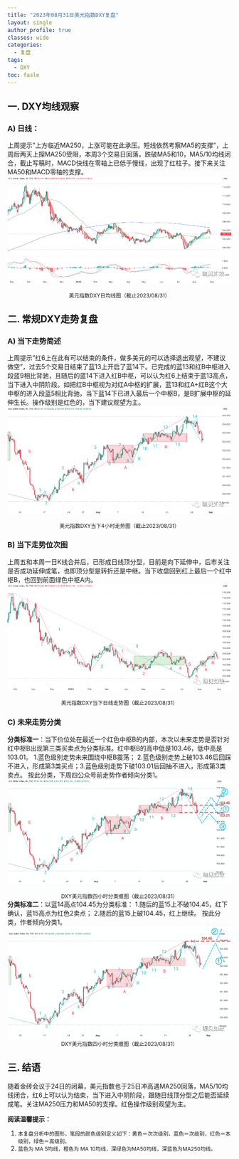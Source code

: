 ```yaml
---
title: "2023年08月31日美元指数DXY复盘"
layout: single
author_profile: true
classes: wide
categories:
  - 复盘
tags:
  - DXY
toc: fasle
---
```

## 一. DXY均线观察
### A) 日线：
上周提示”上方临近MA250，上涨可能在此承压。短线依然考察MA5的支撑”，上周后两天上探MA250受阻，本周3个交易日回落，跌破MA5和10，MA5/10均线闭合，截止写稿时，MACD快线在零轴上已低于慢线，出现了红柱子。接下来关注MA50和MACD零轴的支撑。
 ![道指DJI](/assets/images/2023-08-31-DXY-day.png)
<small><center>美元指数DXY日均线图（截止2023/08/31）</center></small>
## 二. 常规DXY走势复盘
### A) 当下走势简述
上周提示”红6上在此有可以结束的条件，做多美元的可以选择退出观望，不建议做空”，过去5个交易日结束了蓝13上开启了蓝14下。已完成的蓝13和红B中枢进入段蓝9相比背驰，且随后的蓝14下进入红B中枢，可以认为红6上结束于蓝13高点，当下进入中阴阶段。如把红B中枢视为对红A中枢的扩展，蓝13和红A+红B这个大中枢的进入段蓝5相比背驰，当下蓝14下已进入最后一个中枢B，是B扩展中枢的延伸生长。操作级别是红色的，当下建议观望为主。
 ![道指DJI](/assets/images/2023-08-31-DXY-hour.png)
<small><center>美元指数DXY当下4小时走势图（截止2023/08/31）</center></small>
### B) 当下走势位次图
上周五和本周一日K线合并后，已形成日线顶分型，目前是向下延伸中，后市关注是否成功延伸成笔，也即顶分型是转折还是中继。当下收盘回到红上最后一个红中枢B，也回到前面绿色中枢A内。
 ![道指DJI](/assets/images/2023-08-31-DXY-day-1.png)
<small><center>美元指数DXY当下日线走势图（截止2023/08/31）</center></small>
### C) 未来走势分类
**分类标准一**：当下价位处在最近一个红色中枢B的内部，本次以未来走势是否针对红中枢B出现第三类买卖点为分类标准。红中枢B的高中低是103.46，低中高是103.01。
1.蓝色级别走势未来围绕中枢B震荡；
2.蓝色级别走势上破103.46后回踩不进入，形成第3类买点；3.蓝色级别走势下破103.01后回抽不进入，形成第3类卖点。
按此分类，下周四公众号前走势作者倾向分类1。
 ![道指DJI](/assets/images/2023-08-31-DXY-hour-fl.png)
<small><center>DXY美元指数四小时分类缠图（截止2023/08/31）</center></small>
**分类标准二**：以蓝14高点104.45为分类标准：
1.随后的蓝15上不破104.45，红下确认，蓝15高点为红色2卖点；
2.随后的蓝15上破104.45，红上继续。
按此分类，作者倾向分类1。
 ![道指DJI](/assets/images/2023-08-31-DXY-hour-fl-1.png)
<small><center>DXY美元指数四小时分类缠图（截止2023/08/31）</center></small>
## 三. 结语
随着金砖会议于24日的闭幕，美元指数也于25日冲高遇MA250回落，MA5/10均线闭合，红6上可以认为结束，当下进入中阴阶段，跟随日线顶分型之后能否延续成笔。关注MA250压力和MA50的支撑。红色操作级别观望为主。


**阅读温馨提示：** 
1. <small>本复盘分析中的图形，笔段的颜色级别定义如下：黄色＝次次级别，蓝色＝次级别，红色＝本级别，绿色＝高级别。</small> 
2. <small>蓝色为 MA 5均线，橙色为 MA 10均线，深绿色为MA50均线，深蓝色为MA250均线。</small> 

